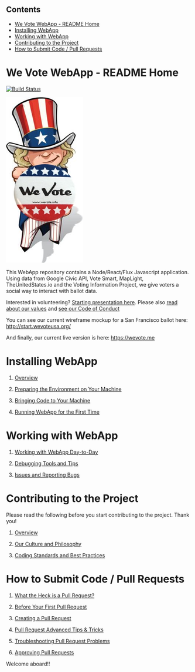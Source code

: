 <!-- START doctoc generated TOC please keep comment here to allow auto update -->
<!-- DON'T EDIT THIS SECTION, INSTEAD RE-RUN doctoc TO UPDATE -->
## Contents

- [We Vote WebApp - README Home](#we-vote-webapp---readme-home)
- [Installing WebApp](#installing-webapp)
- [Working with WebApp](#working-with-webapp)
- [Contributing to the Project](#contributing-to-the-project)
- [How to Submit Code / Pull Requests](#how-to-submit-code--pull-requests)

<!-- END doctoc generated TOC please keep comment here to allow auto update -->

# We Vote WebApp - README Home

[![Build Status](https://travis-ci.org/wevote/WebApp.svg?branch=develop)](https://travis-ci.org/wevote/WebApp)

![We Vote USA](unclesamewevote.jpg)

This WebApp repository contains a Node/React/Flux Javascript application. Using data from
Google Civic API, Vote Smart, MapLight, TheUnitedStates.io and the Voting Information Project, we give voters a social way to interact with ballot data.

Interested in volunteering? [Starting presentation here](https://prezi.com/5v4drd74pt6n/we-vote-introduction-strategic-landscape/). Please also [read about our values](https://wevote.hackpad.com/Community-Rules-C0sn7DhZhDt) and [see our Code of Conduct](CODE_OF_CONDUCT.md)

You can see our current wireframe mockup for a San Francisco ballot here:
http://start.wevoteusa.org/

And finally, our current live version is here: https://wevote.me

# Installing WebApp
1. [Overview](docs/installing/README_INSTALLING.md)

2. [Preparing the Environment on Your Machine](docs/installing/ENVIRONMENT.md)

3. [Bringing Code to Your Machine](docs/installing/CLONING_CODE.md)

4. [Running WebApp for the First Time](docs/installing/RUNNING_FIRST_TIME.md)

# Working with WebApp
1. [Working with WebApp Day-to-Day](docs/working/README_WORKING_WITH_WEB_APP.md)

2. [Debugging Tools and Tips](docs/working/DEBUGGING_TOOLS.md)

3. [Issues and Reporting Bugs](docs/working/ISSUES.md)

# Contributing to the Project
Please read the following before you start contributing to the project. Thank you!

1. [Overview](docs/contributing/index.md)

2. [Our Culture and Philosophy](docs/contributing/CONTRIBUTING_PHILOSOPHY.md)

3. [Coding Standards and Best Practices](docs/contributing/CONTRIBUTING_STANDARDS.md)

# How to Submit Code / Pull Requests
1. [What the Heck is a Pull Request?](docs/contributing/PULL_REQUEST_BACKGROUND.md)

2. [Before Your First Pull Request](docs/contributing/PULL_REQUEST_SETUP.md)

3. [Creating a Pull Request](docs/contributing/CREATING_PULL_REQUEST.md)

4. [Pull Request Advanced Tips & Tricks](docs/contributing/PULL_REQUEST_ADVANCED.md)

5. [Troubleshooting Pull Request Problems](docs/contributing/PULL_REQUEST_TROUBLESHOOTING.md)

6. [Approving Pull Requests](docs/contributing/APPROVING_PULL_REQUESTS.md)

Welcome aboard!!
